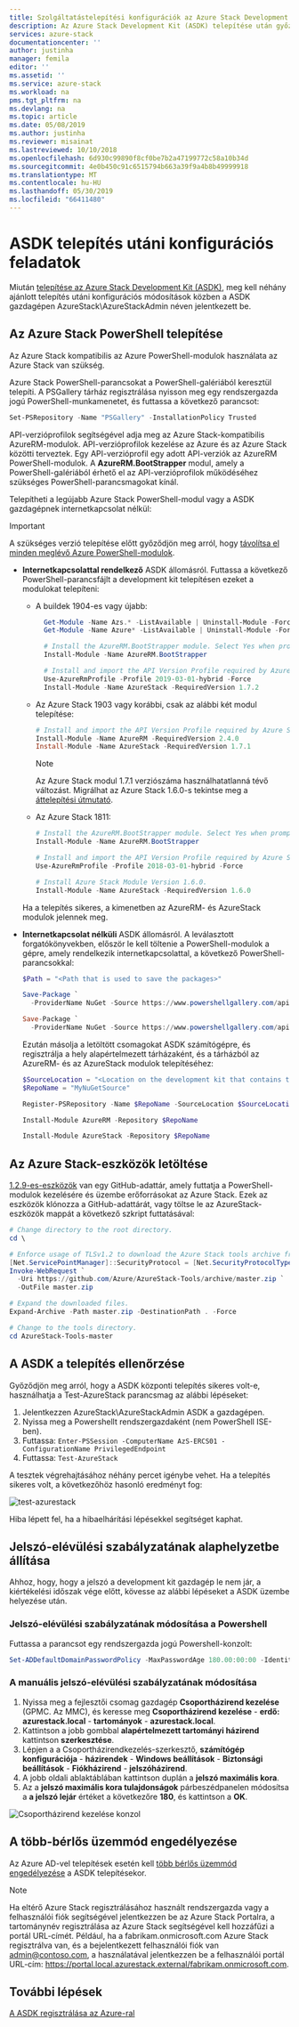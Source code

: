 ```yaml
---
title: Szolgáltatástelepítési konfigurációk az Azure Stack Development Kit (ASDK) a közzététele |} A Microsoft Docs
description: Az Azure Stack Development Kit (ASDK) telepítése után győződjön meg arról is, ajánlott konfigurációs változásait ismerteti.
services: azure-stack
documentationcenter: ''
author: justinha
manager: femila
editor: ''
ms.assetid: ''
ms.service: azure-stack
ms.workload: na
pms.tgt_pltfrm: na
ms.devlang: na
ms.topic: article
ms.date: 05/08/2019
ms.author: justinha
ms.reviewer: misainat
ms.lastreviewed: 10/10/2018
ms.openlocfilehash: 6d930c99890f8cf0be7b2a47199772c58a10b34d
ms.sourcegitcommit: 4e0b450c91c6515794b663a39f9a4b8b49999918
ms.translationtype: MT
ms.contentlocale: hu-HU
ms.lasthandoff: 05/30/2019
ms.locfileid: "66411480"
---
```

# <a name="post-asdk-installation-configuration-tasks"></a>ASDK telepítés utáni konfigurációs feladatok

Miután [telepítése az Azure Stack Development Kit (ASDK)](asdk-install.md), meg kell néhány ajánlott telepítés utáni konfigurációs módosítások közben a ASDK gazdagépen AzureStack\AzureStackAdmin néven jelentkezett be.

## <a name="install-azure-stack-powershell"></a>Az Azure Stack PowerShell telepítése

Az Azure Stack kompatibilis az Azure PowerShell-modulok használata az Azure Stack van szükség.

Azure Stack PowerShell-parancsokat a PowerShell-galériából keresztül telepíti. A PSGallery tárház regisztrálása nyisson meg egy rendszergazda jogú PowerShell-munkamenetet, és futtassa a következő parancsot:

``` Powershell
Set-PSRepository -Name "PSGallery" -InstallationPolicy Trusted
```

API-verzióprofilok segítségével adja meg az Azure Stack-kompatibilis AzureRM-modulok.  API-verzióprofilok kezelése az Azure és az Azure Stack közötti terveztek. Egy API-verzióprofil egy adott API-verziók az AzureRM PowerShell-modulok. A **AzureRM.BootStrapper** modul, amely a PowerShell-galériából érhető el az API-verzióprofilok működéséhez szükséges PowerShell-parancsmagokat kínál.

Telepítheti a legújabb Azure Stack PowerShell-modul vagy a ASDK gazdagépnek internetkapcsolat nélkül:

> [!IMPORTANT]
> A szükséges verzió telepítése előtt győződjön meg arról, hogy [távolítsa el minden meglévő Azure PowerShell-modulok](../operator/azure-stack-powershell-install.md#3-uninstall-existing-versions-of-the-azure-stack-powershell-modules).

- **Internetkapcsolattal rendelkező** ASDK állomásról. Futtassa a következő PowerShell-parancsfájlt a development kit telepítésen ezeket a modulokat telepíteni:

  - A buildek 1904-es vagy újabb:

    ```powershell  
      Get-Module -Name Azs.* -ListAvailable | Uninstall-Module -Force -Verbose
      Get-Module -Name Azure* -ListAvailable | Uninstall-Module -Force -Verbose

      # Install the AzureRM.BootStrapper module. Select Yes when prompted to install NuGet
      Install-Module -Name AzureRM.BootStrapper

      # Install and import the API Version Profile required by Azure Stack into the current PowerShell session.
      Use-AzureRmProfile -Profile 2019-03-01-hybrid -Force
      Install-Module -Name AzureStack -RequiredVersion 1.7.2
    ```

  - Az Azure Stack 1903 vagy korábbi, csak az alábbi két modul telepítése:

    ```powershell
    # Install and import the API Version Profile required by Azure Stack into the current PowerShell session.
    Install-Module -Name AzureRM -RequiredVersion 2.4.0
    Install-Module -Name AzureStack -RequiredVersion 1.7.1
    ```

    > [!Note]  
    > Az Azure Stack modul 1.7.1 verziószáma használhatatlanná tévő változást. Migrálhat az Azure Stack 1.6.0-s tekintse meg a [áttelepítési útmutató](https://aka.ms/azspshmigration171).

  - Az Azure Stack 1811:

    ``` PowerShell
    # Install the AzureRM.BootStrapper module. Select Yes when prompted to install NuGet.
    Install-Module -Name AzureRM.BootStrapper

    # Install and import the API Version Profile required by Azure Stack into the current PowerShell session.
    Use-AzureRmProfile -Profile 2018-03-01-hybrid -Force

    # Install Azure Stack Module Version 1.6.0.
    Install-Module -Name AzureStack -RequiredVersion 1.6.0
    ```

  Ha a telepítés sikeres, a kimenetben az AzureRM- és AzureStack modulok jelennek meg.

- **Internetkapcsolat nélküli** ASDK állomásról. A leválasztott forgatókönyvekben, először le kell töltenie a PowerShell-modulok a gépre, amely rendelkezik internetkapcsolattal, a következő PowerShell-parancsokkal:

  ```powershell
  $Path = "<Path that is used to save the packages>"

  Save-Package `
    -ProviderName NuGet -Source https://www.powershellgallery.com/api/v2 -Name AzureRM -Path $Path -Force -RequiredVersion 2.3.0
  
  Save-Package `
    -ProviderName NuGet -Source https://www.powershellgallery.com/api/v2 -Name AzureStack -Path $Path -Force -RequiredVersion 1.5.0
  ```

  Ezután másolja a letöltött csomagokat ASDK számítógépre, és regisztrálja a hely alapértelmezett tárházaként, és a tárházból az AzureRM- és az AzureStack modulok telepítéséhez:

    ```powershell  
    $SourceLocation = "<Location on the development kit that contains the PowerShell packages>"
    $RepoName = "MyNuGetSource"

    Register-PSRepository -Name $RepoName -SourceLocation $SourceLocation -InstallationPolicy Trusted

    Install-Module AzureRM -Repository $RepoName

    Install-Module AzureStack -Repository $RepoName
    ```

## <a name="download-the-azure-stack-tools"></a>Az Azure Stack-eszközök letöltése

[1.2.9-es-eszközök](https://github.com/Azure/AzureStack-Tools) van egy GitHub-adattár, amely futtatja a PowerShell-modulok kezelésére és üzembe erőforrásokat az Azure Stack. Ezek az eszközök klónozza a GitHub-adattárát, vagy töltse le az AzureStack-eszközök mappát a következő szkript futtatásával:

  ```powershell
  # Change directory to the root directory.
  cd \

  # Enforce usage of TLSv1.2 to download the Azure Stack tools archive from GitHub
  [Net.ServicePointManager]::SecurityProtocol = [Net.SecurityProtocolType]::Tls12
  Invoke-WebRequest `
    -Uri https://github.com/Azure/AzureStack-Tools/archive/master.zip `
    -OutFile master.zip

  # Expand the downloaded files.
  Expand-Archive -Path master.zip -DestinationPath . -Force

  # Change to the tools directory.
  cd AzureStack-Tools-master
  ```

## <a name="validate-the-asdk-installation"></a>A ASDK a telepítés ellenőrzése

Győződjön meg arról, hogy a ASDK központi telepítés sikeres volt-e, használhatja a Test-AzureStack parancsmag az alábbi lépéseket:

1. Jelentkezzen AzureStack\AzureStackAdmin ASDK a gazdagépen.
2. Nyissa meg a Powershellt rendszergazdaként (nem PowerShell ISE-ben).
3. Futtassa: `Enter-PSSession -ComputerName AzS-ERCS01 -ConfigurationName PrivilegedEndpoint`
4. Futtassa: `Test-AzureStack`

A tesztek végrehajtásához néhány percet igénybe vehet. Ha a telepítés sikeres volt, a következőhöz hasonló eredményt fog:

![test-azurestack](media/asdk-post-deploy/test-azurestack.png)

Hiba lépett fel, ha a hibaelhárítási lépésekkel segítséget kaphat.

## <a name="reset-the-password-expiration-policy"></a>Jelszó-elévülési szabályzatának alaphelyzetbe állítása

Ahhoz, hogy, hogy a jelszó a development kit gazdagép le nem jár, a kiértékelési időszak vége előtt, kövesse az alábbi lépéseket a ASDK üzembe helyezése után.

### <a name="to-change-the-password-expiration-policy-from-powershell"></a>Jelszó-elévülési szabályzatának módosítása a Powershell

Futtassa a parancsot egy rendszergazda jogú Powershell-konzolt:

```powershell
Set-ADDefaultDomainPasswordPolicy -MaxPasswordAge 180.00:00:00 -Identity azurestack.local
```

### <a name="to-change-the-password-expiration-policy-manually"></a>A manuális jelszó-elévülési szabályzatának módosítása

1. Nyissa meg a fejlesztői csomag gazdagép **Csoportházirend kezelése** (GPMC. Az MMC), és keresse meg **Csoportházirend kezelése** - **erdő: azurestack.local** - **tartományok**  -  **azurestack.local**.
2. Kattintson a jobb gombbal **alapértelmezett tartományi házirend** kattintson **szerkesztése**.
3. Lépjen a a Csoportházirendkezelés-szerkesztő, **számítógép konfigurációja** - **házirendek** - **Windows beállítások**  -  **Biztonsági beállítások** - **Fiókházirend** - **jelszóházirend**.
4. A jobb oldali ablaktáblában kattintson duplán a **jelszó maximális kora**.
5. Az a **jelszó maximális kora tulajdonságok** párbeszédpanelen módosítsa a **a jelszó lejár** értéket a következőre **180**, és kattintson a **OK**.

![Csoportházirend kezelése konzol](media/asdk-post-deploy/gpmc.png)

## <a name="enable-multi-tenancy"></a>A több-bérlős üzemmód engedélyezése

Az Azure AD-vel telepítések esetén kell [több bérlős üzemmód engedélyezése](../operator/azure-stack-enable-multitenancy.md#enable-multi-tenancy) a ASDK telepítésekor.

> [!NOTE]
> Ha eltérő Azure Stack regisztrálásához használt rendszergazda vagy a felhasználói fiók segítségével jelentkezzen be az Azure Stack Portalra, a tartománynév regisztrálása az Azure Stack segítségével kell hozzáfűzi a portál URL-címét. Például, ha a fabrikam.onmicrosoft.com Azure Stack regisztrálva van, és a bejelentkezett felhasználói fiók van admin@contoso.com, a használatával jelentkezzen be a felhasználói portál URL-cím: https://portal.local.azurestack.external/fabrikam.onmicrosoft.com.

## <a name="next-steps"></a>További lépések

[A ASDK regisztrálása az Azure-ral](asdk-register.md)
